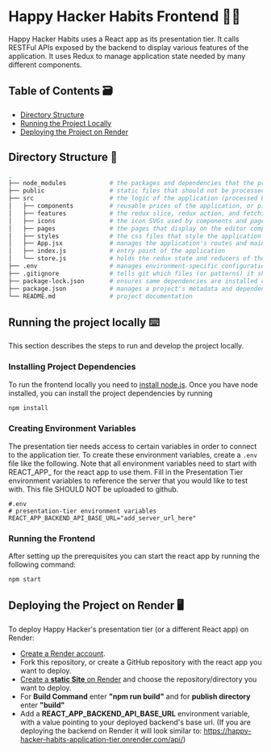 # Happy Hacker Habits Frontend 👩‍💻
Happy Hacker Habits uses a React app as its presentation tier. It calls RESTFul APIs exposed by the backend
to display various features of the application. It uses Redux to manage application state needed by many 
different components. 

## Table of Contents 🗃️
- [Directory Structure](#directory-structure-📁)
- [Running the Project Locally](#running-the-project-locally-⌨️)
- [Deploying the Project on Render](#deploying-the-project-on-render-🖥️)


## Directory Structure 📁
``` BASH
.
├── node_modules            # the packages and dependencies that the project requires
├── public                  # static files that should not be processed by webpack
├── src                     # the logic of the application (processed by webpack)
│   ├── components          # reusable prices of the application, or pieces that are displayed on all pages
│   ├── features            # the redux slice, redux action, and fetching api logic for each app feature 
│   ├── icons               # the icon SVGs used by components and pages
│   ├── pages               # the pages that display on the editor component depending on the current route/path
│   ├── styles              # the css files that style the application
│   ├── App.jsx             # manages the application's routes and main layout
│   ├── index.js            # entry point of the application 
│   └── store.js            # holds the redux state and reducers of the application
├── .env                    # manages environment-specific configuration settings
├── .gitignore              # tells git which files (or patterns) it should ignore
├── package-lock.json       # ensures same dependencies are installed consistently across different environments
├── package.json            # manages a project's metadata and dependencies
└── README.md               # project documentation
```


## Running the project locally ⌨️
This section describes the steps to run and develop the project locally. 

### Installing Project Dependencies
To run the frontend locally you need to [install node.js](https://nodejs.org/en/download). 
Once you have node installed, you can install the project dependencies by running

``` BASH
npm install
```

### Creating Environment Variables  
The presentation tier needs access to certain variables in order to connect to the application tier. 
To create these environment variables, create a `.env` file like the following. Note that all 
environment variables need to start with REACT_APP_ for the react app to use them.
Fill in the Presentation Tier environment variables to reference the server that you would like to test with. 
This file SHOULD NOT be uploaded to github.

``` 
#.env
# presentation-tier environment variables
REACT_APP_BACKEND_API_BASE_URL="add_server_url_here"
```

### Running the Frontend
After setting up the prerequisites you can start the react app by running the following command:

``` BASH
npm start
```

## Deploying the Project on Render 🖥️
To deploy Happy Hacker's presentation tier (or a different React app) on Render:
- [Create a Render account](https://dashboard.render.com/register/).
- Fork this repository, or create a GitHub repository with the react app you want to deploy.
- [Create a **static Site** on Render](https://docs.render.com/deploy-create-react-app) 
  and choose the repository/directory you want to deploy.
- For **Build Command** enter **"npm run build"** and for **publish directory** enter **"build"**
- Add a **REACT_APP_BACKEND_API_BASE_URL** environment variable, 
  with a value pointing to your deployed backend's base url. (If you are deploying the backend on Render 
  it will look similar to: https://happy-hacker-habits-application-tier.onrender.com/api/)

